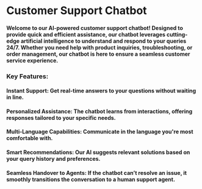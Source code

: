 # Customer Support Chatbot
#### Welcome to our AI-powered customer support chatbot! Designed to provide quick and efficient assistance, our chatbot leverages cutting-edge artificial intelligence to understand and respond to your queries 24/7. Whether you need help with product inquiries, troubleshooting, or order management, our chatbot is here to ensure a seamless customer service experience.

### Key Features:

#### Instant Support: Get real-time answers to your questions without waiting in line.
#### Personalized Assistance: The chatbot learns from interactions, offering responses tailored to your specific needs.
#### Multi-Language Capabilities: Communicate in the language you're most comfortable with.
#### Smart Recommendations: Our AI suggests relevant solutions based on your query history and preferences.
#### Seamless Handover to Agents: If the chatbot can’t resolve an issue, it smoothly transitions the conversation to a human support agent.
